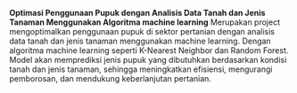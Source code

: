 **Optimasi Penggunaan Pupuk dengan Analisis Data Tanah dan Jenis Tanaman Menggunakan Algoritma machine learning**
Merupakan project mengoptimalkan penggunaan pupuk di sektor pertanian dengan analisis data tanah dan jenis tanaman menggunakan machine learning. Dengan algoritma machine learning seperti K-Nearest Neighbor dan Random Forest. Model akan memprediksi jenis pupuk yang dibutuhkan berdasarkan kondisi tanah dan jenis tanaman, sehingga meningkatkan efisiensi, mengurangi pemborosan, dan mendukung keberlanjutan pertanian.
